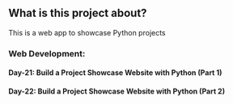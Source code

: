 ## What is this project about?
This is a web app to showcase Python projects
### Web Development: 
#### Day-21: Build a Project Showcase Website with Python (Part 1)
#### Day-22: Build a Project Showcase Website with Python (Part 2)
